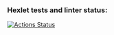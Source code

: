 ### Hexlet tests and linter status:
[![Actions Status](https://github.com/klerok/frontend-project-44/actions/workflows/hexlet-check.yml/badge.svg)](https://github.com/klerok/frontend-project-44/actions)